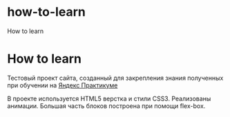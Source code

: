 # how-to-learn
How to learn
# How to learn  

Тестовый проект сайта, созданный для закрепления знания полученных при обучении на [Яндекс Практикуме ](https://praktikum.yandex.ru/profile/web/) 
 
В проекте используется HTML5 верстка и стили CSS3. Реализованы анимации. Большая часть блоков построена при помощи flex-box.  

 

